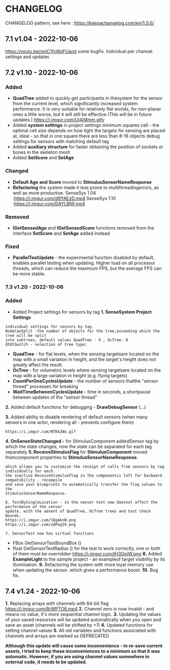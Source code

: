 # CHANGELOG

CHANGELOG pattern, see here : https://keepachangelog.com/en/1.0.0/

## 7.1 v1.04 - 2022-10-06

https://youtu.be/oniC1fxWqFUand some bugfix.
Individual per channel settings and updates

## 7.2 v1.10 - 2022-10-06

### Added

- **QuadTree** added to quickly get participants in thesystem for the sensor from the current level,
  which significantly increased system performance. It is very suitable for relatively flat worlds, for non-planar
  ones a little worse, but it will still be effective (This will be in future updates.)
  https://i.imgur.com/Uj4jMmm.gifv
- Added **system settings** in project settings
  minimum squares cell - the optimal cell size depends on how tight the targets for sensing are
  placed at, ideal - so that in one square there are less than 8-16 objects
  debug settings for sensors with matching default tag
- Added **auxiliary structure** for faster obtaining the position of sockets or bones in the skeleton
  mesh
- Added **SetScore** and **SetAge**

### Changed

- **Default Age and Score** moved to **StimulusSensorNameResponse**
- **Refactoring** the system made it less prone to multithreadingerrors, as well as more productive.
  SenseSys 1.04 :https://i.imgur.com/d9YAEzD.mp4
  SenseSys 1.10 :https://i.imgur.com/DAYLBNf.mp4

### Removed

- **IGetSensedAge** and **IGetSensedScore** functions removed from the interface
  **SetScore** and **SetAge** added instead

### Fixed

- **ParallelTestUpdate** - the experimental function disabled by default, enables parallel testing when
  updating. Higher load on all processor threads, which can reduce the maximum FPS, but the average FPS
  can be more stable.

### 7.3 v1.20 - 2022-10-06

### Added

- Added Project settings for sensors by tag
**1. SenseSystem Project Settings**

```
individual settings for sensors by tag.
NodeCanSplit -the number of objects for the tree,exceeding which the tree will be split
into subtrees, default values QuadTree - 4 , OcTree- 8
QtOtSwitch - selection of tree type:
```

- **QuadTree** - for flat levels, when the sensing targetsare located on the map with a
  small variation in height, and the target's height does not greatly affect the result.
- **OcTree** - for volumetric levels where sensing targetsare located on the map with a
  large variation in height (e.g. flying targets).
- **CountPerOneCyclesUpdate** - the number of sensors thatthe "sensor thread" processes
  for breaking
- **WaitTimeBetweenCyclesUpdate** - time in seconds, a shortpause between updates of the
  "sensor thread"

**2.** Added default functions for debugging - **DrawDebugSensor** (...)

**3.** Added ability to disable rendering of default sensors (when many sensors in one actor, rendering
all - prevents configure them)

```
https://i.imgur.com/NTKk2Wo.gif
```

**4. OnSenseStateChanged -** for StimulusComponent addedSensor tag by which the state changes,
now the state can be separated for each tag separately
**5. ReceiveStimulusFlag** for **StimulusComponent** moved fromcomponent properties to
**StimulusSensorNameResponse**.

```
which allows you to customize the receipt of calls from sensors by tag individually for each.
the inactive ReceiveStimulusFlag in the componentis left for backward compatibility - recompile
and save your blueprints to automatically transfer the flag values to the
StimulusSensorNameResponse.
```

```
6. TestBySingleLocation - in the sensor test now doesnot affect the performance of the sensor
update, with the advent of QuadTree, OcTree trees and test check Bounds.
https://i.imgur.com/lDgAknN.png
https://i.imgur.com/udPogI0.png
```

```
7. SensorTest now has virtual functions
```

- FBox GetSensorTestBoundBox ()
- float GetSensorTestRadius ()
  for the test to work correctly, one or both of them must be overridden
  https://i.imgur.com/tH3GpjW.png
  **8.** Added **ExampleLight** to the sample project - an exampleof target visibility by its illumination.
  **9.** Refactoring the system with more loyal memory use when updating the sensor. which gives a
  performance boost.
  **10.** Bug fix.

## 7.4 v1.24 - 2022-10-06

**1.** Replacing arrays with channels with 64-bit flag https://i.imgur.com/8rWPTO6.mp4
**2.** Channel zero is now invalid - and means no value, it's more
sequential channel logic.
**3.** Updating the values ​​of your saved resources will be updated
automatically when you open and save an asset (channels will be shifted by +1)
**4.** Updated functions for setting channel values
**5.** All old variables and functions associated with channels and arrays are marked
as DEPRECATED

**Although this update will cause some inconvenience - to re-save
current assets, I tried to keep these inconveniences to a minimum so that it was
automatic. However, if you are using channel values ​​somewhere in external code,
it needs to be updated.**